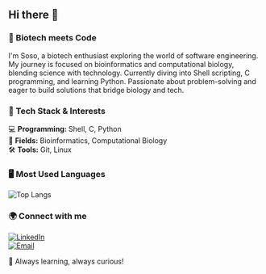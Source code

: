 ## Hi there 🌈

### 🧬 Biotech meets Code
I'm Soso, a biotech enthusiast exploring the world of software engineering. My journey is focused on bioinformatics and computational biology, blending science with technology. Currently diving into Shell scripting, C programming, and learning Python. Passionate about problem-solving and eager to build solutions that bridge biology and tech.

### 🔧 Tech Stack & Interests
💻 **Programming:** Shell, C, Python  
🔬 **Fields:** Bioinformatics, Computational Biology  
🛠 **Tools:** Git, Linux

### 🖥️ Most Used Languages
![Top Langs](https://github-readme-stats.vercel.app/api/top-langs/?username=annachilro&layout=compact&theme=dracula&langs_count=10)

### 🌍 Connect with me
[![LinkedIn](https://img.shields.io/badge/LinkedIn-Sofia-blue?style=flat-square&logo=linkedin)](https://www.linkedin.com/in/anachilro)  
[![Email](https://img.shields.io/badge/Email-Contact-red?style=flat-square&logo=gmail)](mailto:anapinheirochilro@gmail.com)

🚀 Always learning, always curious!
